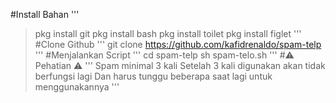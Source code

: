 #Install Bahan
'''
> pkg install git
> pkg install bash
> pkg install toilet
> pkg install figlet
'''
#Clone Github
'''
>git clone https://github.com/kafidrenaldo/spam-telp
'''
#Menjalankan Script
'''
>cd spam-telp
>sh spam-telo.sh
'''
#⚠️ Pehatian ⚠️
'''
Spam minimal 3 kali
Setelah 3 kali digunakan akan tidak berfungsi lagi
Dan harus tunggu beberapa saat lagi untuk menggunakannya
'''
